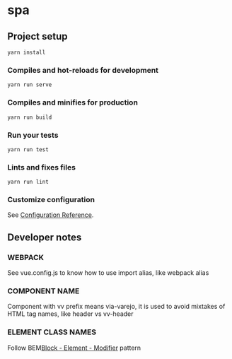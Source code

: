 # spa

## Project setup
```
yarn install
```

### Compiles and hot-reloads for development
```
yarn run serve
```

### Compiles and minifies for production
```
yarn run build
```

### Run your tests
```
yarn run test
```

### Lints and fixes files
```
yarn run lint
```

### Customize configuration
See [Configuration Reference](https://cli.vuejs.org/config/).


## Developer notes

### WEBPACK
See vue.config.js to know how to use import alias, like webpack alias

### COMPONENT NAME
Component with vv prefix means via-varejo, it is used to avoid mixtakes of HTML tag names, like header vs vv-header

### ELEMENT CLASS NAMES
Follow BEM[Block - Element - Modifier](http://getbem.com/introduction/) pattern